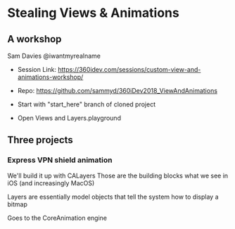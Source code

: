 # Stealing Views & Animations
## A workshop

Sam Davies
@iwantmyrealname

* Session Link:
https://360idev.com/sessions/custom-view-and-animations-workshop/

* Repo:
https://github.com/sammyd/360iDev2018_ViewAndAnimations

* Start with "start_here" branch of cloned project
* Open Views and Layers.playground


## Three projects
### Express VPN shield animation

We'll build it up with CALayers
  Those are the building blocks what we see in iOS (and increasingly MacOS)

Layers are essentially model objects that tell the system how to display a bitmap

Goes to the CoreAnimation engine
